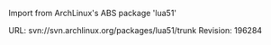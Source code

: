 Import from ArchLinux's ABS package 'lua51'

URL: svn://svn.archlinux.org/packages/lua51/trunk
Revision: 196284
